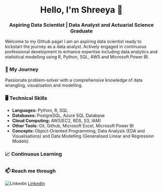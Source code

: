 <h1 align="center"> Hello, I'm Shreeya 👋 </h1> 
<h3 align="center"> Aspiring Data Scientist | Data Analyst and Actuarial Science Graduate </h3>

Welcome to my Github page! I am an aspiring data scientist ready to kickstart the journey as a data analyst. Actively engaged in continuous professional development to enhance expertise including data analytics and statistical modelling using R, Python, SQL, AWS and Microsoft Power BI.

### 🚀 My Journey
Passionate problem-solver with a comprehensive knowledge of data wrangling, visualisation and modelling. 

### 🖥️ Technical Skills
- __Languages:__ Python, R, SQL
- __Databases:__ PostgreSQL, Azure SQL Database
- __Cloud Computing:__ AWS(EC2, RDS, S3, IAM)
- __Other Tools:__ Git, Github, Microsoft Excel, Microsoft Power BI
- __Concepts:__ Object-Oriented Programming, Data Analysis (EDA and Visualisations) and Data Modelling (Generalised Linear and Regression Models)

### 📈 Continuous Learning

<h2 align="center"> </h2> 

### 📫 Reach me through
![Linkedin](https://i.stack.imgur.com/gVE0j.png) [LinkedIn](http://www.linkedin.com/in/shreeya-rathod-2749022a8)
&nbsp;
